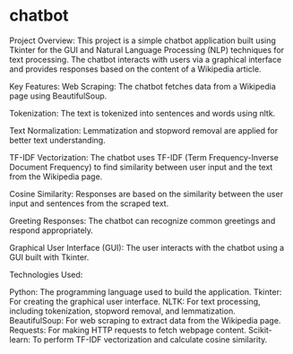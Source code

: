# chatbot
Project Overview:
This project is a simple chatbot application built using Tkinter for the GUI and Natural Language Processing (NLP) techniques for text processing. The chatbot interacts with users via a graphical interface and provides responses based on the content of a Wikipedia article.

Key Features:
Web Scraping: The chatbot fetches data from a Wikipedia page using BeautifulSoup.

Tokenization: The text is tokenized into sentences and words using nltk.

Text Normalization: Lemmatization and stopword removal are applied for better text understanding.

TF-IDF Vectorization: The chatbot uses TF-IDF (Term Frequency-Inverse Document Frequency) to find similarity between user input and the text from the Wikipedia page.

Cosine Similarity: Responses are based on the similarity between the user input and sentences from the scraped text.

Greeting Responses: The chatbot can recognize common greetings and respond appropriately.

Graphical User Interface (GUI): The user interacts with the chatbot using a GUI built with Tkinter.

Technologies Used:

Python: The programming language used to build the application.
Tkinter: For creating the graphical user interface.
NLTK: For text processing, including tokenization, stopword removal, and lemmatization.
BeautifulSoup: For web scraping to extract data from the Wikipedia page.
Requests: For making HTTP requests to fetch webpage content.
Scikit-learn: To perform TF-IDF vectorization and calculate cosine similarity.
